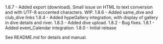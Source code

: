 1.8.7 - Added export (download). Small issue on HTML to text conversion and with UTF-8 acccented characters. WIP.
1.8.6 - Added same_dive and club_dive links
1.8.4 - Added hypeGallery integration, with display of gallery in dive details and river.
1.8.3 - Added dive upload.
1.8.2 - Bug fixes.
1.8.1 - Added event_Calendar integration.
1.8.0 - Initial release

See README.md for details and manual.